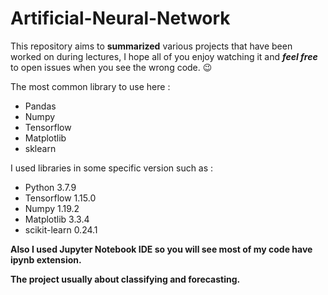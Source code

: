 # Artificial-Neural-Network
This repository aims to **summarized** various projects that have been worked on during lectures, I hope all of you enjoy watching it and ***feel free*** to open issues when you see the wrong code. :wink:

The most common library to use here :
* Pandas 
* Numpy 
* Tensorflow 
* Matplotlib 
* sklearn

I used libraries in some specific version such as : 
* Python 3.7.9 
* Tensorflow 1.15.0
* Numpy 1.19.2
* Matplotlib 3.3.4
* scikit-learn 0.24.1

**Also I used Jupyter Notebook IDE so you will see most of my code have ipynb extension.**

**The project usually about classifying and forecasting.**


